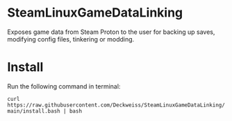 # SteamLinuxGameDataLinking
Exposes game data from Steam Proton to the user for backing up saves, modifying config files, tinkering or modding.

# Install
Run the following command in terminal:

`curl https://raw.githubusercontent.com/Deckweiss/SteamLinuxGameDataLinking/main/install.bash | bash`
